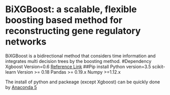 # BiXGBoost: a scalable, flexible boosting based method for reconstructing gene regulatory networks
BiXGBoost is a bidirectional method that considers time information and integrates multi decision trees by the boosting method.
#Dependency
Xgboost Version=0.6 [Reference Link](https://xgboost.readthedocs.io/en/latest/build.html "悬停显示")
##Pip install
Python version=3.5
scikit-learn Version >= 0.18
Pandas >= 0.19.x
Numpy >=1.12.x

The install of python and packeage (except Xgboost) can be quickly done by [Anaconda 5](https://www.anaconda.com/download/ "悬停显示")

